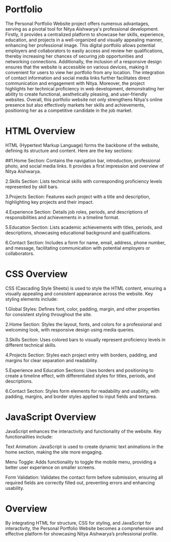 # Portfolio
The Personal Portfolio Website project offers numerous advantages, serving as a pivotal tool for Nitya Aishwarya's professional development. Firstly, it provides a centralized platform to showcase her skills, experience, education, and projects in a well-organized and visually appealing manner, enhancing her professional image. This digital portfolio allows potential employers and collaborators to easily access and review her qualifications, thereby increasing her chances of securing job opportunities and networking connections. Additionally, the inclusion of a responsive design ensures that the website is accessible on various devices, making it convenient for users to view her portfolio from any location. The integration of contact information and social media links further facilitates direct communication and engagement with Nitya. Moreover, the project highlights her technical proficiency in web development, demonstrating her ability to create functional, aesthetically pleasing, and user-friendly websites. Overall, this portfolio website not only strengthens Nitya's online presence but also effectively markets her skills and achievements, positioning her as a competitive candidate in the job market.

# HTML Overview
HTML (Hypertext Markup Language) forms the backbone of the website, defining its structure and content. Here are the key sections:

##1.Home Section: Contains the navigation bar, introduction, professional photo, and social media links. It provides a first impression and overview of Nitya Aishwarya.

2.Skills Section: Lists technical skills with corresponding proficiency levels represented by skill bars.

3.Projects Section: Features each project with a title and description, highlighting key projects and their impact.

4.Experience Section: Details job roles, periods, and descriptions of responsibilities and achievements in a timeline format.

5.Education Section: Lists academic achievements with titles, periods, and descriptions, showcasing educational background and qualifications.

6.Contact Section: Includes a form for name, email, address, phone number, and message, facilitating communication with potential employers or collaborators.
# CSS Overview
CSS (Cascading Style Sheets) is used to style the HTML content, ensuring a visually appealing and consistent appearance across the website. Key styling elements include:

1.Global Styles: Defines font, color, padding, margin, and other properties for consistent styling throughout the site.

2.Home Section: Styles the layout, fonts, and colors for a professional and welcoming look, with responsive design using media queries.

3.Skills Section: Uses colored bars to visually represent proficiency levels in different technical skills.

4.Projects Section: Styles each project entry with borders, padding, and margins for clear separation and readability.

5.Experience and Education Sections: Uses borders and positioning to create a timeline effect, with differentiated styles for titles, periods, and descriptions.

6.Contact Section: Styles form elements for readability and usability, with padding, margins, and border styles applied to input fields and textarea.
# JavaScript Overview
JavaScript enhances the interactivity and functionality of the website. Key functionalities include:

Text Animation: JavaScript is used to create dynamic text animations in the home section, making the site more engaging.

Menu Toggle: Adds functionality to toggle the mobile menu, providing a better user experience on smaller screens.

Form Validation: Validates the contact form before submission, ensuring all required fields are correctly filled out, preventing errors and enhancing usability.

# Overview
By integrating HTML for structure, CSS for styling, and JavaScript for interactivity, the Personal Portfolio Website becomes a comprehensive and effective platform for showcasing Nitya Aishwarya’s professional profile.
